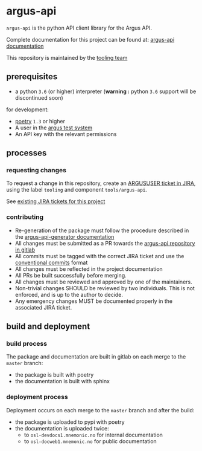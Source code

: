 # argus-api

`argus-api` is the python API client library for the Argus API.

Complete documentation for this project can be found at: [argus-api documentation](https://argus-api.dev-docs.mnemonic.no)

This repository is maintained by the [tooling team](https://wiki.mnemonic.no/display/DEV/Tooling+Team)


## prerequisites

 - a python `3.6` (or higher) interpreter (**warning :** python `3.6` support will be discontinued soon)

for development:

 - [poetry](https://python-poetry.org/) `1.3` or higher
 - A user in the [argus test system](https://osl-argusdev-portal1.mnemonic.no/)
  - An API key with the relevant permissions

## processes

### requesting changes

To request a change in this repository, create an
[ARGUSUSER ticket in JIRA](https://jira.mnemonic.no/secure/CreateIssue.jspa?pid=11342&issuetype=4),
using the label `tooling` and component `tools/argus-api`.

See [existing JIRA tickets for this project](https://jira.mnemonic.no/issues/?jql=project%20in%20(ARGUSUSER%2C%20ARGUS)%20and%20component%20%3D%20%22tools%2Fargus-api%22%20%20and%20status%20not%20in%20(Done%2C%20Deployed%2C%20Rejected%2C%20Closed))

### contributing

- Re-generation of the package must follow the procedure described in the
  [argus-api-generator documentation](http://argus-api-generator.dev-docs.mnemonic.no/)
- All changes must be submitted as a PR towards the
  [argus-api repository in gitlab](https://gitlab.mnemonic.no/development/tooling/argus-api)
- All commits must be tagged with the correct JIRA ticket and use the
  [conventional commits](https://www.conventionalcommits.org) format
- All changes must be reflected in the project documentation
- All PRs be built successfully before merging.
- All changes must be reviewed and approved by one of the maintainers.
- Non-trivial changes SHOULD be reviewed by two individuals. This is not enforced,
  and is up to the author to decide.
- Any emergency changes MUST be documented properly in the associated JIRA ticket.


## build and deployment

### build process

The package and documentation are built in gitlab on each merge to the `master` branch:

 - the package is built with poetry
 - the documentation is built with sphinx

### deployment process

Deployment occurs on each merge to the `master` branch and after the build:

 - the package is uploaded to pypi with poetry
 - the documentation is uploaded twice:
   - to `osl-devdocs1.mnemonic.no` for internal documentation
   - to `osl-docweb1.mnemonic.no` for public documentation 
